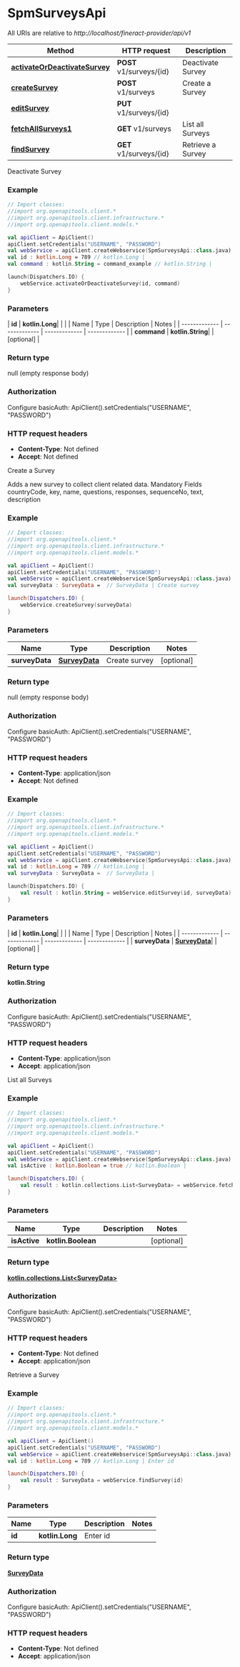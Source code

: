 # SpmSurveysApi

All URIs are relative to *http://localhost/fineract-provider/api/v1*

| Method | HTTP request | Description |
| ------------- | ------------- | ------------- |
| [**activateOrDeactivateSurvey**](SpmSurveysApi.md#activateOrDeactivateSurvey) | **POST** v1/surveys/{id} | Deactivate Survey |
| [**createSurvey**](SpmSurveysApi.md#createSurvey) | **POST** v1/surveys | Create a Survey |
| [**editSurvey**](SpmSurveysApi.md#editSurvey) | **PUT** v1/surveys/{id} |  |
| [**fetchAllSurveys1**](SpmSurveysApi.md#fetchAllSurveys1) | **GET** v1/surveys | List all Surveys |
| [**findSurvey**](SpmSurveysApi.md#findSurvey) | **GET** v1/surveys/{id} | Retrieve a Survey |



Deactivate Survey

### Example
```kotlin
// Import classes:
//import org.openapitools.client.*
//import org.openapitools.client.infrastructure.*
//import org.openapitools.client.models.*

val apiClient = ApiClient()
apiClient.setCredentials("USERNAME", "PASSWORD")
val webService = apiClient.createWebservice(SpmSurveysApi::class.java)
val id : kotlin.Long = 789 // kotlin.Long | 
val command : kotlin.String = command_example // kotlin.String | 

launch(Dispatchers.IO) {
    webService.activateOrDeactivateSurvey(id, command)
}
```

### Parameters
| **id** | **kotlin.Long**|  | |
| Name | Type | Description  | Notes |
| ------------- | ------------- | ------------- | ------------- |
| **command** | **kotlin.String**|  | [optional] |

### Return type

null (empty response body)

### Authorization


Configure basicAuth:
    ApiClient().setCredentials("USERNAME", "PASSWORD")

### HTTP request headers

 - **Content-Type**: Not defined
 - **Accept**: Not defined


Create a Survey

Adds a new survey to collect client related data.  Mandatory Fields  countryCode, key, name, questions, responses, sequenceNo, text, description

### Example
```kotlin
// Import classes:
//import org.openapitools.client.*
//import org.openapitools.client.infrastructure.*
//import org.openapitools.client.models.*

val apiClient = ApiClient()
apiClient.setCredentials("USERNAME", "PASSWORD")
val webService = apiClient.createWebservice(SpmSurveysApi::class.java)
val surveyData : SurveyData =  // SurveyData | Create survey

launch(Dispatchers.IO) {
    webService.createSurvey(surveyData)
}
```

### Parameters
| Name | Type | Description  | Notes |
| ------------- | ------------- | ------------- | ------------- |
| **surveyData** | [**SurveyData**](SurveyData.md)| Create survey | [optional] |

### Return type

null (empty response body)

### Authorization


Configure basicAuth:
    ApiClient().setCredentials("USERNAME", "PASSWORD")

### HTTP request headers

 - **Content-Type**: application/json
 - **Accept**: Not defined




### Example
```kotlin
// Import classes:
//import org.openapitools.client.*
//import org.openapitools.client.infrastructure.*
//import org.openapitools.client.models.*

val apiClient = ApiClient()
apiClient.setCredentials("USERNAME", "PASSWORD")
val webService = apiClient.createWebservice(SpmSurveysApi::class.java)
val id : kotlin.Long = 789 // kotlin.Long | 
val surveyData : SurveyData =  // SurveyData | 

launch(Dispatchers.IO) {
    val result : kotlin.String = webService.editSurvey(id, surveyData)
}
```

### Parameters
| **id** | **kotlin.Long**|  | |
| Name | Type | Description  | Notes |
| ------------- | ------------- | ------------- | ------------- |
| **surveyData** | [**SurveyData**](SurveyData.md)|  | [optional] |

### Return type

**kotlin.String**

### Authorization


Configure basicAuth:
    ApiClient().setCredentials("USERNAME", "PASSWORD")

### HTTP request headers

 - **Content-Type**: application/json
 - **Accept**: application/json


List all Surveys

### Example
```kotlin
// Import classes:
//import org.openapitools.client.*
//import org.openapitools.client.infrastructure.*
//import org.openapitools.client.models.*

val apiClient = ApiClient()
apiClient.setCredentials("USERNAME", "PASSWORD")
val webService = apiClient.createWebservice(SpmSurveysApi::class.java)
val isActive : kotlin.Boolean = true // kotlin.Boolean | 

launch(Dispatchers.IO) {
    val result : kotlin.collections.List<SurveyData> = webService.fetchAllSurveys1(isActive)
}
```

### Parameters
| Name | Type | Description  | Notes |
| ------------- | ------------- | ------------- | ------------- |
| **isActive** | **kotlin.Boolean**|  | [optional] |

### Return type

[**kotlin.collections.List&lt;SurveyData&gt;**](SurveyData.md)

### Authorization


Configure basicAuth:
    ApiClient().setCredentials("USERNAME", "PASSWORD")

### HTTP request headers

 - **Content-Type**: Not defined
 - **Accept**: application/json


Retrieve a Survey

### Example
```kotlin
// Import classes:
//import org.openapitools.client.*
//import org.openapitools.client.infrastructure.*
//import org.openapitools.client.models.*

val apiClient = ApiClient()
apiClient.setCredentials("USERNAME", "PASSWORD")
val webService = apiClient.createWebservice(SpmSurveysApi::class.java)
val id : kotlin.Long = 789 // kotlin.Long | Enter id

launch(Dispatchers.IO) {
    val result : SurveyData = webService.findSurvey(id)
}
```

### Parameters
| Name | Type | Description  | Notes |
| ------------- | ------------- | ------------- | ------------- |
| **id** | **kotlin.Long**| Enter id | |

### Return type

[**SurveyData**](SurveyData.md)

### Authorization


Configure basicAuth:
    ApiClient().setCredentials("USERNAME", "PASSWORD")

### HTTP request headers

 - **Content-Type**: Not defined
 - **Accept**: application/json

